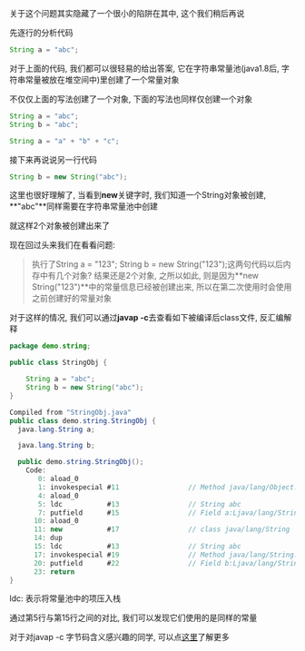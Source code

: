 关于这个问题其实隐藏了一个很小的陷阱在其中, 这个我们稍后再说

先逐行的分析代码
```java
String a = "abc";
```
对于上面的代码, 我们都可以很轻易的给出答案, 它在字符串常量池(java1.8后, 字符串常量被放在堆空间中)里创建了一个常量对象

不仅仅上面的写法创建了一个对象, 下面的写法也同样仅创建一个对象
```java
String a = "abc";
String b = "abc";
```
```java
String a = "a" + "b" + "c";
```
接下来再说说另一行代码
```java
String b = new String("abc");
```
这里也很好理解了, 当看到**new**关键字时, 我们知道一个String对象被创建, **"abc"**同样需要在字符串常量池中创建

就这样2个对象被创建出来了

现在回过头来我们在看看问题: 
> 执行了String a = "123"; String b = new String("123");这两句代码以后内存中有几个对象?
结果还是2个对象, 之所以如此, 则是因为**new String("123")**中的常量信息已经被创建出来, 所以在第二次使用时会使用之前创建好的常量对象

对于这样的情况, 我们可以通过**javap -c**去查看如下被编译后class文件, 反汇编解释
```java
package demo.string;

public class StringObj {

    String a = "abc";
    String b = new String("abc");
}
```
```java
Compiled from "StringObj.java"
public class demo.string.StringObj {
  java.lang.String a;

  java.lang.String b;

  public demo.string.StringObj();
    Code:
       0: aload_0
       1: invokespecial #11                 // Method java/lang/Object."<init>":()V
       4: aload_0
       5: ldc           #13                 // String abc
       7: putfield      #15                 // Field a:Ljava/lang/String;
      10: aload_0
      11: new           #17                 // class java/lang/String
      14: dup
      15: ldc           #13                 // String abc
      17: invokespecial #19                 // Method java/lang/String."<init>":(Ljava/lang/String;)V
      20: putfield      #22                 // Field b:Ljava/lang/String;
      23: return
}
```
ldc: 表示将常量池中的项压入栈

通过第5行与第15行之间的对比, 我们可以发现它们使用的是同样的常量

对于对javap -c 字节码含义感兴趣的同学, 可以点[这里][0]了解更多

[0]: https://www.cnblogs.com/faunjoe88/p/8126464.html
